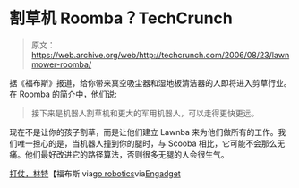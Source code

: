 # 割草机 Roomba？TechCrunch

> 原文：<https://web.archive.org/web/http://techcrunch.com/2006/08/23/lawnmower-roomba/>

据《福布斯》报道，给你带来真空吸尘器和湿地板清洁器的人即将进入剪草行业。在 Roomba 的简介中，他们说:

> 接下来是机器人割草机和更大的军用机器人，可以走得更快更远。

现在不是让你的孩子割草，而是让他们建立 Lawnba 来为他们做所有的工作。我们唯一担心的是，当机器人撞到你的腿时，与 Scooba 相比，它可能不会那么无痛。他们最好改进它的路径算法，否则很多无腿的人会很生气。

[打仗，林特](https://web.archive.org/web/20161012014936/http://www.forbes.com/free_forbes/2006/0904/094.html?boxes=custom)【福布斯 via[go robotics](https://web.archive.org/web/20161012014936/http://www.gorobotics.net/The-News/Latest-News/iRobot-To-Build-Robotic-Lawnmower-Next/)via[Engadget](https://web.archive.org/web/20161012014936/http://www.engadget.com/2006/08/23/irobot-cooking-up-lawn-mower-bot/)